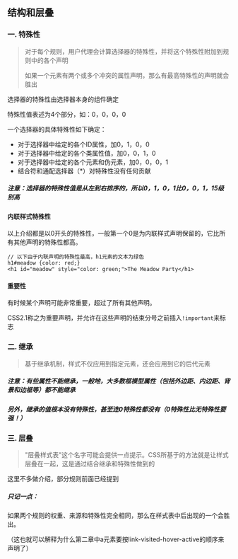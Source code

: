 ## 结构和层叠
###

### 一. 特殊性

> 对于每个规则，用户代理会计算选择器的特殊性，并将这个特殊性附加到规则中的各个声明
>
> 如果一个元素有两个或多个冲突的属性声明，那么有最高特殊性的声明就会胜出

选择器的特殊性由选择器本身的组件确定

特殊性值表述为4个部分，如：0，0，0，0

一个选择器的具体特殊性如下确定：

* 对于选择器中给定的各个ID属性，加0，1，0，0
* 对于选择器中给定的各个类属性值，加0，0，1，0
* 对于选择器中给定的各个元素和伪元素，加0，0，0，1
* 结合符和通配选择器（*）对特殊性没有任何贡献

##### 注意：选择器的特殊性值是从左到右排序的，所以0，1，0，1比0，0，1，15级别高

#### 内联样式特殊性

以上介绍都是以0开头的特殊性，一般第一个0是为内联样式声明保留的，它比所有其他声明的特殊性都高。

	// 以下由于内联声明的特殊性最高，h1元素的文本为绿色
	h1#meadow {color: red;}
	<h1 id="meadow" style="color: green;">The Meadow Party</h1>


#### 重要性

有时候某个声明可能非常重要，超过了所有其他声明。

CSS2.1称之为重要声明，并允许在这些声明的结束分号之前插入`!important`来标志


### 二. 继承

> 基于继承机制，样式不仅应用到指定元素，还会应用到它的后代元素

##### 注意：有些属性不能继承，一般地，大多数框模型属性（包括外边距、内边距、背景和边框等）都不能继承

##### 另外，继承的值根本没有特殊性，甚至连0特殊性都没有（0特殊性比无特殊性要强！）


### 三. 层叠

> "层叠样式表"这个名字可能会提供一点提示。CSS所基于的方法就是让样式层叠在一起，这是通过结合继承和特殊性做到的

这里不多做介绍，部分规则前面已经提到

##### 只记一点：

如果两个规则的权重、来源和特殊性完全相同，那么在样式表中后出现的一个会胜出。

（这也就可以解释为什么第二章中a元素要按link-visited-hover-active的顺序来声明了）